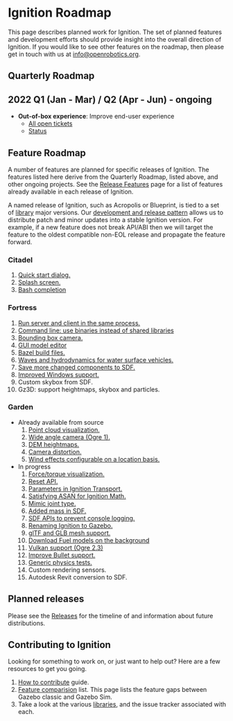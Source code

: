 # Ignition Roadmap

This page describes planned work for Ignition. The set of planned
features and development efforts should provide insight into the overall
direction of Ignition. If you would like to
see other features on the roadmap, then please get in touch with us at
info@openrobotics.org.

## Quarterly Roadmap

## 2022 Q1 (Jan - Mar) / Q2 (Apr - Jun) - ongoing

* **Out-of-box experience**: Improve end-user experience
    * [All open tickets](https://github.com/search?q=org%3Aignitionrobotics+label%3A%22OOBE+%F0%9F%93%A6%E2%9C%A8%22&state=open&type=Issues)
    * [Status](https://github.com/orgs/ignitionrobotics/projects/3?card_filter_query=label%3A%22oobe+%F0%9F%93%A6%E2%9C%A8%22)

## Feature Roadmap

A number of features are planned for specific releases of Ignition. The
features listed here derive from the Quarterly Roadmap, listed above, and other
ongoing projects.  See the [Release Features](/docs/all/release-features) page
for a list of features already available in each release of Ignition.

A named release of Ignition, such as Acropolis or Blueprint, is tied to
a set of [library](/libs) major versions. Our
[development and release pattern](/docs/all/releases) allows us to distribute
patch and minor updates into a stable Ignition version. For example, if a new
feature does not break API/ABI then we will target the feature to the oldest
compatible non-EOL release and propagate the feature forward.

### Citadel

1. [Quick start dialog.](https://github.com/gazebosim/gz-sim/issues/1252)
1. [Splash screen.](https://github.com/gazebosim/gz-gui/issues/336)
1. [Bash completion](https://github.com/gazebosim/gz-tools/issues/1)

### Fortress

1. [Run server and client in the same process.](https://github.com/gazebosim/gz-sim/pull/793)
1. [Command line: use binaries instead of shared libraries](https://github.com/gazebosim/gz-tools/issues/7)
1. [Bounding box camera.](https://github.com/gazebosim/gz-sensors/issues/135)
1. [GUI model editor](https://github.com/gazebosim/gz-sim/labels/editor)
1. [Bazel build files.](https://github.com/gazebosim/gz-bazel)
1. [Waves and hydrodynamics for water surface vehicles.](https://github.com/gazebosim/gz-sim/issues/1247)
1. [Save more changed components to SDF.](https://github.com/gazebosim/gz-sim/issues/1312)
1. [Improved Windows support.](https://github.com/search?q=org%3Aignitionrobotics+label%3AWindows&state=open&type=Issues)
1. Custom skybox from SDF.
1. Gz3D: support heightmaps, skybox and particles.

### Garden

* Already available from source
    1. [Point cloud visualization.](https://github.com/gazebosim/gz-sim/issues/1156)
    1. [Wide angle camera (Ogre 1).](https://github.com/gazebosim/gz-sensors/issues/24)
    1. [DEM heightmaps.](https://github.com/gazebosim/gz-sim/issues/235)
    1. [Camera distortion.](https://github.com/gazebosim/gz-sensors/issues/107)
    1. [Wind effects configurable on a location basis.](https://github.com/gazebosim/gz-sim/pull/1357)
* In progress
    1. [Force/torque visualization.](https://github.com/gazebosim/gz-sim/issues/1155)
    1. [Reset API.](https://github.com/gazebosim/gz-sim/issues/1107)
    1. [Parameters in Ignition Transport.](https://github.com/gazebosim/gz-sim/pull/1280)
    1. [Satisfying ASAN for Ignition Math.](https://github.com/gazebosim/gz-math/issues/370)
    1. [Mimic joint type.](https://github.com/ignitionrobotics/sdf_tutorials/pull/62)
    1. [Added mass in SDF.](https://github.com/gazebosim/gz-sim/issues/1462)
    1. [SDF APIs to prevent console logging.](https://github.com/ignitionrobotics/sdformat/issues/820)
    1. [Renaming Ignition to Gazebo.](https://community.gazebosim.org/t/a-new-era-for-gazebo/1356)
    1. [glTF and GLB mesh support.](https://github.com/gazebosim/gz-common/issues/344)
    1. [Download Fuel models on the background](https://github.com/gazebosim/gz-sim/issues/1260)
    1. [Vulkan support (Ogre 2.3)](https://github.com/gazebosim/gz-rendering/pull/553)
    1. [Improve Bullet support.](https://github.com/gazebosim/gz-physics/issues/44)
    1. [Generic physics tests.](https://github.com/gazebosim/gz-physics/issues/50)
    1. Custom rendering sensors.
    1. Autodesk Revit conversion to SDF.

## Planned releases

Please see the [Releases](/docs/all/releases) for the timeline of and information about future distributions.

## Contributing to Ignition

Looking for something to work on, or just want to help out? Here are a few
resources to get you going.

1. [How to contribute](/docs/all/contributing) guide.
1. [Feature comparision](/docs/citadel/comparison) list. This page lists the
   feature gaps between Gazebo classic and Gazebo Sim.
1. Take a look at the various [libraries](/libs), and the issue tracker
   associated with each.
